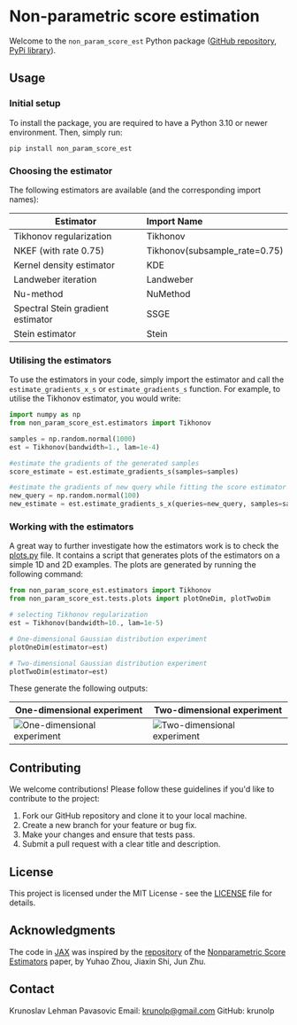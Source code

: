 # Non-parametric score estimation

Welcome to the `non_param_score_est` Python package ([GitHub repository](https://github.com/krunolp/non_param_score_est), [PyPi library](https://pypi.org/project/non-param-score-est/)).

## Usage

### Initial setup

To install the package, you are required to have a Python 3.10 or newer environment. Then, simply run:

 ```
pip install non_param_score_est
 ```

### Choosing the estimator

The following estimators are available (and the corresponding import names):


| Estimator                         | Import Name                   |
|-----------------------------------|:------------------------------|
| Tikhonov regularization           | Tikhonov                      |
| NKEF (with rate 0.75)             | Tikhonov(subsample_rate=0.75) |
| Kernel density estimator          | KDE                           |
| Landweber iteration               | Landweber                     |
| Nu-method                         | NuMethod                      |
| Spectral Stein gradient estimator | SSGE                          |
| Stein estimator                   | Stein                         |

### Utilising the estimators

To use the estimators in your code, simply import the estimator and call the `estimate_gradients_x_s` or `estimate_gradients_s` function. For example, to utilise the Tikhonov estimator, you would write:
 ```python
import numpy as np
from non_param_score_est.estimators import Tikhonov

samples = np.random.normal(1000)
est = Tikhonov(bandwidth=1., lam=1e-4)

#estimate the gradients of the generated samples
score_estimate = est.estimate_gradients_s(samples=samples)

#estimate the gradients of new query while fitting the score estimator to previously generated samples
new_query = np.random.normal(100)
new_estimate = est.estimate_gradients_s_x(queries=new_query, samples=samples)

 ```

### Working with the estimators
A great way to further investigate how the estimators work is to check the [plots.py](non_param_score_est/tests/plots.py) file. It contains a script that generates plots of the estimators on a simple 1D and 2D examples. The plots are generated by running the following command:
```python
from non_param_score_est.estimators import Tikhonov
from non_param_score_est.tests.plots import plotOneDim, plotTwoDim

# selecting Tikhonov regularization
est = Tikhonov(bandwidth=10., lam=1e-5)

# One-dimensional Gaussian distribution experiment
plotOneDim(estimator=est)

# Two-dimensional Gaussian distribution experiment
plotTwoDim(estimator=est)
```
These generate the following outputs:



| One-dimensional experiment                                                      | Two-dimensional experiment                                                      |
|---------------------------------------------------------------------------------|---------------------------------------------------------------------------------|
| ![One-dimensional experiment](non_param_score_est/tests/plot_outputs/plot1.png) | ![Two-dimensional experiment](non_param_score_est/tests/plot_outputs/plot2.png) |
## Contributing

We welcome contributions! Please follow these guidelines if you'd like to contribute to the project:

1. Fork our GitHub repository and clone it to your local machine.
2. Create a new branch for your feature or bug fix.
3. Make your changes and ensure that tests pass.
4. Submit a pull request with a clear title and description.

## License
This project is licensed under the MIT License - see the [LICENSE](LICENSE) file for details.

## Acknowledgments
The code in [JAX](https://github.com/google/jax) was inspired by the [repository](https://github.com/miskcoo/kscore.git) of the [Nonparametric Score Estimators](https://arxiv.org/abs/2005.10099) paper, by Yuhao Zhou, Jiaxin Shi, Jun Zhu. 

## Contact
Krunoslav Lehman Pavasovic
Email: krunolp@gmail.com
GitHub: krunolp